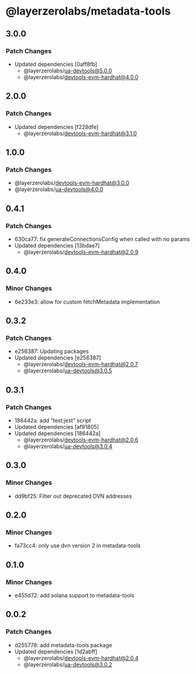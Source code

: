 # @layerzerolabs/metadata-tools

## 3.0.0

### Patch Changes

- Updated dependencies [0aff8fb]
  - @layerzerolabs/ua-devtools@5.0.0
  - @layerzerolabs/devtools-evm-hardhat@4.0.0

## 2.0.0

### Patch Changes

- Updated dependencies [f228dfe]
  - @layerzerolabs/devtools-evm-hardhat@3.1.0

## 1.0.0

### Patch Changes

- @layerzerolabs/devtools-evm-hardhat@3.0.0
- @layerzerolabs/ua-devtools@4.0.0

## 0.4.1

### Patch Changes

- 630ca77: fix generateConnectionsConfig when called with no params
- Updated dependencies [13bdae7]
  - @layerzerolabs/devtools-evm-hardhat@2.0.9

## 0.4.0

### Minor Changes

- 6e233e3: allow for custom fetchMetadata implementation

## 0.3.2

### Patch Changes

- e256387: Updating packages
- Updated dependencies [e256387]
  - @layerzerolabs/devtools-evm-hardhat@2.0.7
  - @layerzerolabs/ua-devtools@3.0.5

## 0.3.1

### Patch Changes

- 186442a: add "test:jest" script
- Updated dependencies [af91805]
- Updated dependencies [186442a]
  - @layerzerolabs/devtools-evm-hardhat@2.0.6
  - @layerzerolabs/ua-devtools@3.0.4

## 0.3.0

### Minor Changes

- dd9bf25: Filter out deprecated DVN addresses

## 0.2.0

### Minor Changes

- fa73cc4: only use dvn version 2 in metadata-tools

## 0.1.0

### Minor Changes

- e455d72: add solana support to metadata-tools

## 0.0.2

### Patch Changes

- d255778: add metadata-tools package
- Updated dependencies [1d2abff]
  - @layerzerolabs/devtools-evm-hardhat@2.0.4
  - @layerzerolabs/ua-devtools@3.0.2
